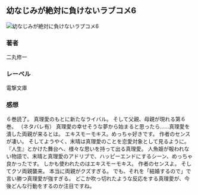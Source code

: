## 幼なじみが絶対に負けないラブコメ6
![幼なじみが絶対に負けないラブコメ6](https://cdn.discordapp.com/attachments/1211570779934695494/1217738721260994560/1TFnZpyBOrdfSo2U86c2CZ8GfOCdPpTw5ujyuRxuEeDbIMac3aMQyYYsUOibHUNA.png?ex=66051e8f&is=65f2a98f&hm=cec6880cddaab8040fe872ab2377588a3793f3189e6d87d5e34acf41374c5c8e&)
### 著者
二丸修一
### レーベル
電撃文庫
### 感想
６巻読了。
真理愛のもとに新たなライバル。
そして父親、母親が現れる第６巻。
（ネタバレ有）
真理愛の幸せそうな夢から始まると思ったら……真理愛を潰した両親が来るとは。
エキスモーモキス。めっちゃ好きです。
作者のセンスが凄い。
そしてようやく、末晴は真理愛のことを恋愛対象として見るように。
『人生』とかけた舞台へ、様々な思いを持って出る真理愛。
人魚姫が報われない物語で、末晴と真理愛のアドリブで、ハッピーエンドにするシーン、めっちゃ良かったです。
しかも使われたのはエキスモーモキス。
作者のセンスよ。
そしてクソ両親襲来。
本当に両親がクズすぎる。
でも、それを「結婚するので」で言い勝つ真理愛が強すぎる。
どこか吹っ切れたような反応をする真理愛が、今後どんな行動をするのか注目ですね。